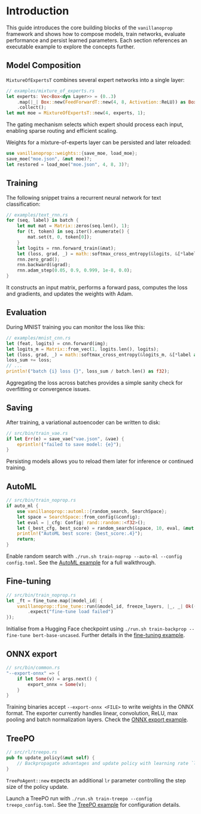 # Introduction

This guide introduces the core building blocks of the `vanillanoprop` framework and shows how to compose models, train networks, evaluate performance and persist learned parameters. Each section references an executable example to explore the concepts further.

## Model Composition

`MixtureOfExpertsT` combines several expert networks into a single layer:

```rust
// examples/mixture_of_experts.rs
let experts: Vec<Box<dyn Layer>> = (0..3)
    .map(|_| Box::new(FeedForwardT::new(4, 8, Activation::ReLU)) as Box<dyn Layer>)
    .collect();
let mut moe = MixtureOfExpertsT::new(4, experts, 1);
```

The gating mechanism selects which expert should process each input, enabling sparse routing and efficient scaling.

Weights for a mixture-of-experts layer can be persisted and later reloaded:

```rust
use vanillanoprop::weights::{save_moe, load_moe};
save_moe("moe.json", &mut moe)?;
let restored = load_moe("moe.json", 4, 8, 3)?;
```

## Training

The following snippet trains a recurrent neural network for text classification:

```rust
// examples/text_rnn.rs
for (seq, label) in batch {
    let mut mat = Matrix::zeros(seq.len(), 1);
    for (t, token) in seq.iter().enumerate() {
        mat.set(t, 0, token[0]);
    }
    let logits = rnn.forward_train(&mat);
    let (loss, grad, _) = math::softmax_cross_entropy(&logits, &[*label as usize], 0);
    rnn.zero_grad();
    rnn.backward(&grad);
    rnn.adam_step(0.05, 0.9, 0.999, 1e-8, 0.0);
}
```

It constructs an input matrix, performs a forward pass, computes the loss and gradients, and updates the weights with Adam.

## Evaluation

During MNIST training you can monitor the loss like this:

```rust
// examples/mnist_cnn.rs
let (feat, logits) = cnn.forward(img);
let logits_m = Matrix::from_vec(1, logits.len(), logits);
let (loss, grad, _) = math::softmax_cross_entropy(&logits_m, &[*label as usize], 0);
loss_sum += loss;
// ...
println!("batch {i} loss {}", loss_sum / batch.len() as f32);
```

Aggregating the loss across batches provides a simple sanity check for overfitting or convergence issues.

## Saving

After training, a variational autoencoder can be written to disk:

```rust
// src/bin/train_vae.rs
if let Err(e) = save_vae("vae.json", &vae) {
    eprintln!("failed to save model: {e}");
}
```

Persisting models allows you to reload them later for inference or continued training.


## AutoML

```rust
// src/bin/train_noprop.rs
if auto_ml {
    use vanillanoprop::automl::{random_search, SearchSpace};
    let space = SearchSpace::from_config(&config);
    let eval = |_cfg: Config| rand::random::<f32>();
    let (_best_cfg, best_score) = random_search(&space, 10, eval, &mut rng, &mut logger);
    println!("AutoML best score: {best_score:.4}");
    return;
}
```

Enable random search with `./run.sh train-noprop --auto-ml --config config.toml`.
See the [AutoML example](examples/automl.md) for a full walkthrough.

## Fine-tuning

```rust
// src/bin/train_noprop.rs
let _ft = fine_tune.map(|model_id| {
    vanillanoprop::fine_tune::run(&model_id, freeze_layers, |_, _| Ok(()))
        .expect("fine-tune load failed")
});
```

Initialise from a Hugging Face checkpoint using
`./run.sh train-backprop --fine-tune bert-base-uncased`.
Further details in the [fine-tuning example](examples/fine_tuning.md).

## ONNX export

```rust
// src/bin/common.rs
"--export-onnx" => {
    if let Some(v) = args.next() {
        export_onnx = Some(v);
    }
}
```

Training binaries accept `--export-onnx <FILE>` to write weights in the
ONNX format. The exporter currently handles linear, convolution, ReLU,
max pooling and batch normalization layers. Check the
[ONNX export example](examples/onnx_export.md).

## TreePO

```rust
// src/rl/treepo.rs
pub fn update_policy(&mut self) {
    // Backpropagate advantages and update policy with learning rate `lr`
}
```

`TreePoAgent::new` expects an additional `lr` parameter controlling the step
size of the policy update.

Launch a TreePO run with `./run.sh train-treepo --config treepo_config.toml`.
See the [TreePO example](examples/treepo.md) for configuration details.
